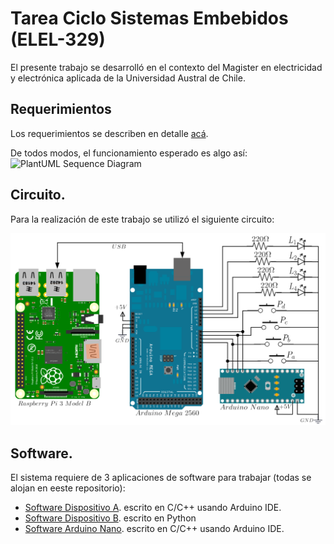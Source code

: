 # Tarea Ciclo Sistemas Embebidos (ELEL-329)

El presente trabajo se desarrolló en el contexto del Magister en electricidad y electrónica aplicada de la Universidad Austral de Chile.

## Requerimientos

Los requerimientos se describen en detalle [acá](https://siveducmd.uach.cl/pluginfile.php/1803649/mod_resource/content/3/Tarea%20ELEL-329%20Programaci%C3%B3n%20de%20Sistemas%20Embebidos.pdf).

De todos modos, el funcionamiento esperado es algo así:
![PlantUML Sequence Diagram](https://www.plantuml.com/plantuml/proxy?src=https://raw.githubusercontent.com/jbarria-uach/ELEL329-SistemasEmbebidos/main/sequenceDiagram.puml)

## Circuito.

Para la realización de este trabajo se utilizó el siguiente circuito:

![Schematics](https://github.com/jbarria-uach/ELEL329-SistemasEmbebidos/blob/main/Schematics.png)

## Software.

El sistema requiere de 3 aplicaciones de software para trabajar (todas se alojan en eeste repositorio):


* [Software Dispositivo A](https://github.com/jbarria-uach/ELEL329-SistemasEmbebidos/tree/main/DeviceA). escrito en C/C++ usando Arduino IDE.
* [Software Dispositivo B](https://github.com/jbarria-uach/ELEL329-SistemasEmbebidos/tree/main/DeviceB). escrito en Python
* [Software Arduino Nano](https://github.com/jbarria-uach/ELEL329-SistemasEmbebidos/tree/main/ActiveLowORGate). escrito en C/C++ usando Arduino IDE.
